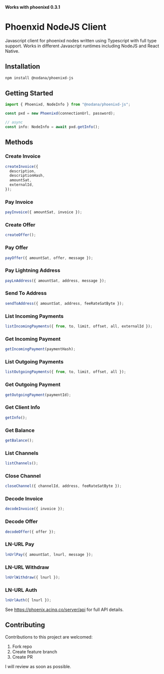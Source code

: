 **Works with phoenixd 0.3.1**

# Phoenxid NodeJS Client

Javascript client for phoenixd nodes written using Typescript with full type support. Works in different Javascript runtimes including NodeJS and React Native.

## Installation

```bash
npm install @nodana/phoenixd-js
```

## Getting Started

```js
import { Phoenixd, NodeInfo } from "@nodana/phoenixd-js";

const pxd = new Phoenixd(connectionUrl, password);

// async
const info: NodeInfo = await pxd.getInfo();
```

## Methods

### Create Invoice

```js
createInvoice({
  description,
  descriptionHash,
  amountSat,
  externalId,
});
```

### Pay Invoice

```js
payInvoice({ amountSat, invoice });
```

### Create Offer

```js
createOffer();
```

### Pay Offer

```js
payOffer({ amountSat, offer, message });
```

### Pay Lightning Address

```js
payLnAddress({ amountSat, address, message });
```

### Send To Address

```js
sendToAddress({ amountSat, address, feeRateSatByte });
```

### List Incoming Payments

```js
listIncomingPayments({ from, to, limit, offset, all, externalId });
```

### Get Incoming Payment

```js
getIncomingPayment(paymentHash);
```

### List Outgoing Payments

```js
listOutgoingPayments({ from, to, limit, offset, all });
```

### Get Outgoing Payment

```js
getOutgoingPayment(paymentId);
```

### Get Client Info

```js
getInfo();
```

### Get Balance

```js
getBalance();
```

### List Channels

```js
listChannels();
```

### Close Channel

```js
closeChannel({ channelId, address, feeRateSatByte });
```

### Decode Invoice

```js
decodeInvoice({ invoice });
```

### Decode Offer

```js
decodeOffer({ offer });
```

### LN-URL Pay

```js
lnUrlPay({ amountSat, lnurl, message });
```

### LN-URL Withdraw

```js
lnUrlWithdraw({ lnurl });
```

### LN-URL Auth

```js
lnUrlAuth({ lnurl });
```

See https://phoenix.acinq.co/server/api for full API details.

## Contributing

Contributions to this project are welcomed:

1. Fork repo
2. Create feature branch
3. Create PR

I will review as soon as possible.
